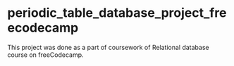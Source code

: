 # periodic_table_database_project_freecodecamp
This project was done as a part of coursework of Relational database course on freeCodecamp. 
